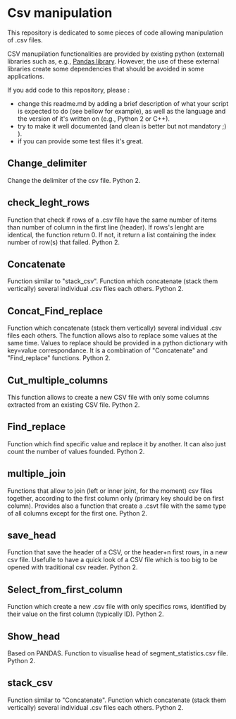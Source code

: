 # Csv manipulation
This repository is dedicated to some pieces of code allowing manipulation of .csv files. 

CSV manupilation functionalities are provided by existing python (external) libraries such as, e.g., [Pandas library](https://pandas.pydata.org/). However, the use of these external libraries create some dependencies that should be avoided in some applications.

If you add code to this repository, please :
- change this readme.md by adding a brief description of what your script is expected to do (see bellow for example), as well as the language and the version of it's written on (e.g., Python 2 or C++).
- try to make it well documented (and clean is better but not mandatory ;) ). 
- if you can provide some test files it's great.

## Change_delimiter
Change the delimiter of the csv file. Python 2.

## check_leght_rows
Function that check if rows of a .csv file have the same number of items than number of column in the first line (header). If rows's lenght are identical, the function return 0. If not, it return a list containing the index number of row(s) that failed. Python 2.

## Concatenate
Function similar to "stack_csv". Function which concatenate (stack them vertically) several individual .csv files each others. Python 2.

## Concat_Find_replace
Function which concatenate (stack them vertically) several individual .csv files each others. The function allows also to replace some values at the same time. Values to replace should be provided in a python dictionary with key=value correspondance. It is a combination of "Concatenate" and "Find_replace" functions. Python 2.

## Cut_multiple_columns
This function allows to create a new CSV file with only some columns extracted from an existing CSV file. Python 2.

## Find_replace
Function which find specific value and replace it by another. It can also just count the number of values founded. Python 2.

## multiple_join
Functions that allow to join (left or inner joint, for the moment) csv files together, according to the first column only (primary key should be on first column). Provides also a function that create a .csvt file with the same type of all columns except for the first one. Python 2.

## save_head
Function that save the header of a CSV, or the header+n first rows, in a new csv file. Usefulle to have a quick look of a CSV file which is too big to be opened with traditional csv reader. Python 2. 

## Select_from_first_column
Function which create a new .csv file with only specifics rows, identified by their value on the first column (typically ID). Python 2.

## Show_head
Based on PANDAS. Function to visualise head of segment_statistics.csv file. Python 2.

## stack_csv
Function similar to "Concatenate". Function which concatenate (stack them vertically) several individual .csv files each others. Python 2. 

